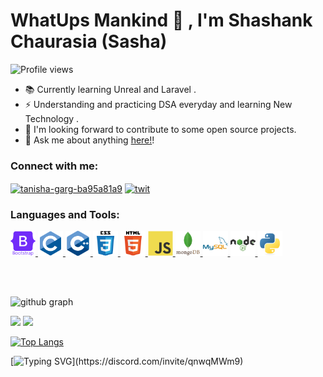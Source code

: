 # WhatUps Mankind 👋 , I'm Shashank Chaurasia (Sasha)
![Profile views](https://gpvc.arturio.dev/shashank-16)

* 📚 Currently learning Unreal and Laravel .
* ⚡️ Understanding and practicing DSA everyday and learning New Technology .
* 🔎 I'm looking forward to contribute to some open source projects.
* 💬 Ask me about anything [here!](https://github.com/shashank-16/shashank-16/issues)!

<h3 align="left">Connect with me:</h3>
<p align="left">
<a href="https://www.linkedin.com/in/shashank-chaurasia-168439197/" target="blank"><img align="center" src="https://raw.githubusercontent.com/rahuldkjain/github-profile-readme-generator/master/src/images/icons/Social/linked-in-alt.svg" alt="tanisha-garg-ba95a81a9" height="30" width="40" /></a>
  <a href="https://twitter.com/shashan42478283?t=3nklO7VKd_z0Xt_T2wnzXw&s=09" target="blank"><img align="center" src="https://raw.githubusercontent.com/rahuldkjain/github-profile-readme-generator/master/src/images/icons/Social/twitter.svg" alt="twit" height="30" width="40" /></a>
</p>


<h3 align="left">Languages and Tools:</h3>
<p align="left"> <a href="https://getbootstrap.com" target="_blank"> <img src="https://raw.githubusercontent.com/devicons/devicon/master/icons/bootstrap/bootstrap-plain-wordmark.svg" alt="bootstrap" width="40" height="40"/> </a> <a href="https://www.cprogramming.com/" target="_blank"> <img src="https://raw.githubusercontent.com/devicons/devicon/master/icons/c/c-original.svg" alt="c" width="40" height="40"/> </a> <a href="https://www.w3schools.com/cpp/" target="_blank"> <img src="https://raw.githubusercontent.com/devicons/devicon/master/icons/cplusplus/cplusplus-original.svg" alt="cplusplus" width="40" height="40"/> </a> <a href="https://www.w3schools.com/css/" target="_blank"> <img src="https://raw.githubusercontent.com/devicons/devicon/master/icons/css3/css3-original-wordmark.svg" alt="css3" width="40" height="40"/> </a> <a href="https://www.w3.org/html/" target="_blank"> <img src="https://raw.githubusercontent.com/devicons/devicon/master/icons/html5/html5-original-wordmark.svg" alt="html5" width="40" height="40"/> </a> <a href="https://developer.mozilla.org/en-US/docs/Web/JavaScript" target="_blank"> <img src="https://raw.githubusercontent.com/devicons/devicon/master/icons/javascript/javascript-original.svg" alt="javascript" width="40" height="40"/> </a> <a href="https://www.mongodb.com/" target="_blank"> <img src="https://raw.githubusercontent.com/devicons/devicon/master/icons/mongodb/mongodb-original-wordmark.svg" alt="mongodb" width="40" height="40"/> </a> <a href="https://www.mysql.com/" target="_blank"> <img src="https://raw.githubusercontent.com/devicons/devicon/master/icons/mysql/mysql-original-wordmark.svg" alt="mysql" width="40" height="40"/> </a> <a href="https://nodejs.org" target="_blank"> <img src="https://raw.githubusercontent.com/devicons/devicon/master/icons/nodejs/nodejs-original-wordmark.svg" alt="nodejs" width="40" height="40"/> </a> <a href="https://www.python.org" target="_blank"> <img src="https://raw.githubusercontent.com/devicons/devicon/master/icons/python/python-original.svg" alt="python" width="40" height="40"/> </a> </p>

<br>
<br>

![github graph](https://activity-graph.herokuapp.com/graph?username=shashank-16&theme=react-dark)

<img src = "https://github-readme-streak-stats.herokuapp.com?user=shashank-16&theme=dark&hide_border=false" width = 500>
<img src = "https://github-readme-stats.vercel.app/api?username=shashank-16&show_icons=true&theme=dark" width = 500>



[![Top Langs](https://github-readme-stats.vercel.app/api/top-langs/?username=shashank-16&theme=dark)](https://github.com/shashank-16/github-readme-stats)

[![Typing SVG](https://readme-typing-svg.herokuapp.com/?lines=Lets+talk!!!&center=true&color="FFC0CB")](https://discord.com/invite/qnwqMWm9)

